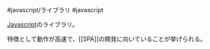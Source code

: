  #javascript/ライブラリ  #javascript 

[Javascript](Javascript.md)のライブラリ。

特徴として動作が高速で、[[SPA]]の開発に向いていることが挙げられる。

